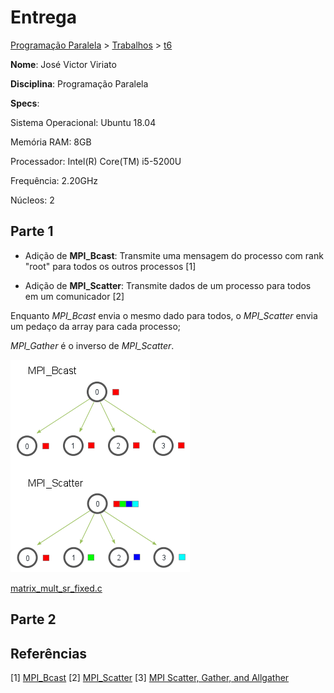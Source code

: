 # Entrega
[Programação Paralela](https://github.com/jviriato/elc139-2019a) > [Trabalhos](trabalhos) > [t6](/trabalhos/t6)

**Nome**: José Victor Viriato

**Disciplina**: Programação Paralela

**Specs**:

Sistema Operacional: Ubuntu 18.04

Memória RAM: 8GB

Processador: Intel(R) Core(TM) i5-5200U

Frequência: 2.20GHz

Núcleos: 2

## Parte 1

* Adição de **MPI_Bcast**: Transmite uma mensagem do processo com rank "root" para todos os outros processos [1]

* Adição de **MPI_Scatter**: Transmite dados de um processo para todos em um comunicador [2]

Enquanto *MPI_Bcast* envia o mesmo dado para todos, o *MPI_Scatter* envia um pedaço da array para cada processo;

*MPI_Gather* é o inverso de *MPI_Scatter*.

![3](exemplo.png)

[matrix_mult_sr_fixed.c](matrix_mult_sr_fixed.c)


## Parte 2


## Referências
[1] [MPI_Bcast](https://www.mpich.org/static/docs/v3.2/www3/MPI_Bcast.html)
[2] [MPI_Scatter](https://www.mpich.org/static/docs/v3.1/www3/MPI_Scatter.html)
[3] [MPI Scatter, Gather, and Allgather](https://mpitutorial.com/tutorials/mpi-scatter-gather-and-allgather/zh_cn/)
